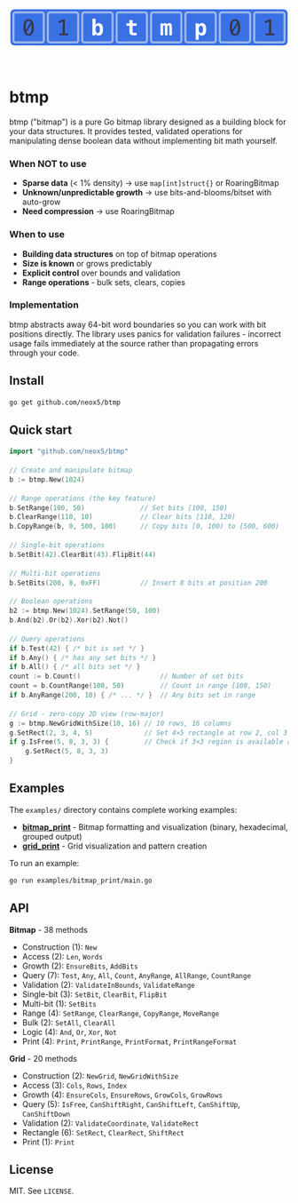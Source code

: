 <br/>
<br/>

<div align="center">
  <img src="logo.png" alt="btmp" width="500"/>
</div>

<br/>
<br/>

# btmp

btmp ("bitmap") is a pure Go bitmap library designed as a building block for your data structures. It provides tested, validated operations for manipulating dense boolean data without implementing bit math yourself.

### When NOT to use

- **Sparse data** (< 1% density) → use `map[int]struct{}` or RoaringBitmap
- **Unknown/unpredictable growth** → use bits-and-blooms/bitset with auto-grow
- **Need compression** → use RoaringBitmap

### When to use

- **Building data structures** on top of bitmap operations
- **Size is known** or grows predictably
- **Explicit control** over bounds and validation
- **Range operations** - bulk sets, clears, copies

### Implementation

btmp abstracts away 64-bit word boundaries so you can work with bit positions directly. The library uses panics for validation failures - incorrect usage fails immediately at the source rather than propagating errors through your code.

## Install
```bash
go get github.com/neox5/btmp
```

## Quick start

```go
import "github.com/neox5/btmp"

// Create and manipulate bitmap
b := btmp.New(1024)

// Range operations (the key feature)
b.SetRange(100, 50)              // Set bits [100, 150)
b.ClearRange(110, 10)            // Clear bits [110, 120)
b.CopyRange(b, 0, 500, 100)      // Copy bits [0, 100) to [500, 600)

// Single-bit operations
b.SetBit(42).ClearBit(43).FlipBit(44)

// Multi-bit operations
b.SetBits(200, 8, 0xFF)          // Insert 8 bits at position 200

// Boolean operations
b2 := btmp.New(1024).SetRange(50, 100)
b.And(b2).Or(b2).Xor(b2).Not()

// Query operations
if b.Test(42) { /* bit is set */ }
if b.Any() { /* has any set bits */ }
if b.All() { /* all bits set */ }
count := b.Count()                    // Number of set bits
count = b.CountRange(100, 50)         // Count in range [100, 150)
if b.AnyRange(200, 10) { /* ... */ }  // Any bits set in range

// Grid - zero-copy 2D view (row-major)
g := btmp.NewGridWithSize(10, 16) // 10 rows, 16 columns
g.SetRect(2, 3, 4, 5)             // Set 4×5 rectangle at row 2, col 3
if g.IsFree(5, 8, 3, 3) {         // Check if 3×3 region is available at row 5, col 8
    g.SetRect(5, 8, 3, 3)
}
```

## Examples

The `examples/` directory contains complete working examples:

- **[bitmap_print](examples/bitmap_print/)** - Bitmap formatting and visualization (binary, hexadecimal, grouped output)
- **[grid_print](examples/grid_print/)** - Grid visualization and pattern creation

To run an example:
```bash
go run examples/bitmap_print/main.go
```

## API

**Bitmap** - 38 methods
- Construction (1): `New`
- Access (2): `Len`, `Words`
- Growth (2): `EnsureBits`, `AddBits`
- Query (7): `Test`, `Any`, `All`, `Count`, `AnyRange`, `AllRange`, `CountRange`
- Validation (2): `ValidateInBounds`, `ValidateRange`
- Single-bit (3): `SetBit`, `ClearBit`, `FlipBit`
- Multi-bit (1): `SetBits`
- Range (4): `SetRange`, `ClearRange`, `CopyRange`, `MoveRange`
- Bulk (2): `SetAll`, `ClearAll`
- Logic (4): `And`, `Or`, `Xor`, `Not`
- Print (4): `Print`, `PrintRange`, `PrintFormat`, `PrintRangeFormat`

**Grid** - 20 methods
- Construction (2): `NewGrid`, `NewGridWithSize`
- Access (3): `Cols`, `Rows`, `Index`
- Growth (4): `EnsureCols`, `EnsureRows`, `GrowCols`, `GrowRows`
- Query (5): `IsFree`, `CanShiftRight`, `CanShiftLeft`, `CanShiftUp`, `CanShiftDown`
- Validation (2): `ValidateCoordinate`, `ValidateRect`
- Rectangle (6): `SetRect`, `ClearRect`, `ShiftRect`
- Print (1): `Print`

## License

MIT. See `LICENSE`.
